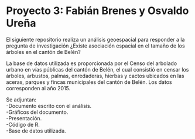 # Proyecto 3: Fabián Brenes y Osvaldo Ureña
El siguiente repositorio realiza un análisis geoespacial para responder a la pregunta de investigación ¿Existe asociación espacial en el tamaño de los árboles en el cantón de Belén?

La base de datos utilizada es proporcionada por el Censo del arbolado urbano en vías públicas del cantón de Belén, el cual consistió en censar los árboles, arbustos, palmas, enredaderas, hierbas y cactos ubicados en las aceras, parques y fincas municipales del cantón de Belén. Los datos corresponden al año 2015.

Se adjuntan: <br/>
-Documento escrito con el análisis.<br/> 
-Gráficos del documento.<br/>
-Presentación.<br/>
-Código de R.<br/>
-Base de datos utilizada.<br/>
